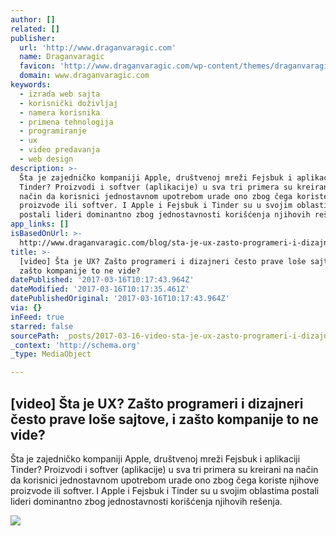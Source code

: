 ```yaml
---
author: []
related: []
publisher:
  url: 'http://www.draganvaragic.com'
  name: Draganvaragic
  favicon: 'http://www.draganvaragic.com/wp-content/themes/draganvaragic/favicon.ico'
  domain: www.draganvaragic.com
keywords:
  - izrada web sajta
  - korisnički doživljaj
  - namera korisnika
  - primena tehnologija
  - programiranje
  - ux
  - video predavanja
  - web design
description: >-
  Šta je zajedničko kompaniji Apple, društvenoj mreži Fejsbuk i aplikaciji
  Tinder? Proizvodi i softver (aplikacije) u sva tri primera su kreirani na
  način da korisnici jednostavnom upotrebom urade ono zbog čega koriste njihove
  proizvode ili softver. I Apple i Fejsbuk i Tinder su u svojim oblastima
  postali lideri dominantno zbog jednostavnosti korišćenja njihovih rešenja.
app_links: []
isBasedOnUrl: >-
  http://www.draganvaragic.com/blog/sta-je-ux-zasto-programeri-i-dizajneri-cesto-prave-lose-sajtove-i-zasto-kompanije-to-ne-vide/
title: >-
  [video] Šta je UX? Zašto programeri i dizajneri često prave loše sajtove, i
  zašto kompanije to ne vide?
datePublished: '2017-03-16T10:17:43.964Z'
dateModified: '2017-03-16T10:17:35.461Z'
datePublishedOriginal: '2017-03-16T10:17:43.964Z'
via: {}
inFeed: true
starred: false
sourcePath: _posts/2017-03-16-video-sta-je-ux-zasto-programeri-i-dizajneri-cesto-prave.md
_context: 'http://schema.org'
_type: MediaObject

---
```

<article style=""><h1>[video] Šta je UX? Zašto programeri i dizajneri često prave loše sajtove, i zašto kompanije to ne vide?</h1><p>Šta je zajedničko kompaniji Apple, društvenoj mreži Fejsbuk i aplikaciji Tinder? Proizvodi i softver (aplikacije) u sva tri primera su kreirani na način da korisnici jednostavnom upotrebom urade ono zbog čega koriste njihove proizvode ili softver. I Apple i Fejsbuk i Tinder su u svojim oblastima postali lideri dominantno zbog jednostavnosti korišćenja njihovih rešenja.</p><img src="http://www.draganvaragic.com/wp-content/uploads/2017/02/softver-tri-nivoa-korisnickog-dozivljaja.jpg" /></article>